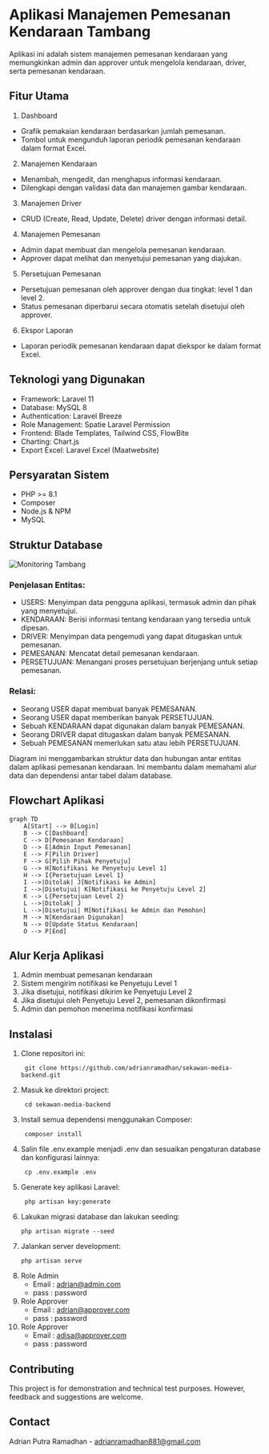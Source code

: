 # Aplikasi Manajemen Pemesanan Kendaraan Tambang

Aplikasi ini adalah sistem manajemen pemesanan kendaraan yang memungkinkan admin dan approver untuk mengelola kendaraan, driver, serta pemesanan kendaraan.

## Fitur Utama

1. Dashboard
- Grafik pemakaian kendaraan berdasarkan jumlah pemesanan.
- Tombol untuk mengunduh laporan periodik pemesanan kendaraan dalam format Excel.
2. Manajemen Kendaraan
- Menambah, mengedit, dan menghapus informasi kendaraan.
- Dilengkapi dengan validasi data dan manajemen gambar kendaraan.
3. Manajemen Driver
- CRUD (Create, Read, Update, Delete) driver dengan informasi detail.
4. Manajemen Pemesanan
- Admin dapat membuat dan mengelola pemesanan kendaraan.
- Approver dapat melihat dan menyetujui pemesanan yang diajukan.
5. Persetujuan Pemesanan
- Persetujuan pemesanan oleh approver dengan dua tingkat: level 1 dan level 2.
- Status pemesanan diperbarui secara otomatis setelah disetujui oleh approver.
6. Ekspor Laporan
- Laporan periodik pemesanan kendaraan dapat diekspor ke dalam format Excel.

## Teknologi yang Digunakan

- Framework: Laravel 11
- Database: MySQL 8
- Authentication: Laravel Breeze
- Role Management: Spatie Laravel Permission
- Frontend: Blade Templates, Tailwind CSS, FlowBite
- Charting: Chart.js
- Export Excel: Laravel Excel (Maatwebsite)

## Persyaratan Sistem

- PHP >= 8.1
- Composer
- Node.js & NPM
- MySQL

## Struktur Database
![Monitoring Tambang](https://github.com/user-attachments/assets/f627fd50-7f9e-412c-9cf3-d9437dcacc0b)

### Penjelasan Entitas:

- USERS: Menyimpan data pengguna aplikasi, termasuk admin dan pihak yang menyetujui.
- KENDARAAN: Berisi informasi tentang kendaraan yang tersedia untuk dipesan.
- DRIVER: Menyimpan data pengemudi yang dapat ditugaskan untuk pemesanan.
- PEMESANAN: Mencatat detail pemesanan kendaraan.
- PERSETUJUAN: Menangani proses persetujuan berjenjang untuk setiap pemesanan.

### Relasi:

- Seorang USER dapat membuat banyak PEMESANAN.
- Seorang USER dapat memberikan banyak PERSETUJUAN.
- Sebuah KENDARAAN dapat digunakan dalam banyak PEMESANAN.
- Seorang DRIVER dapat ditugaskan dalam banyak PEMESANAN.
- Sebuah PEMESANAN memerlukan satu atau lebih PERSETUJUAN.

Diagram ini menggambarkan struktur data dan hubungan antar entitas dalam aplikasi pemesanan kendaraan. Ini membantu dalam memahami alur data dan dependensi antar tabel dalam database.

## Flowchart Aplikasi

```mermaid
graph TD
    A[Start] --> B[Login]
    B --> C[Dashboard]
    C --> D[Pemesanan Kendaraan]
    D --> E[Admin Input Pemesanan]
    E --> F[Pilih Driver]
    F --> G[Pilih Pihak Penyetuju]
    G --> H[Notifikasi ke Penyetuju Level 1]
    H --> I{Persetujuan Level 1}
    I -->|Ditolak| J[Notifikasi ke Admin]
    I -->|Disetujui| K[Notifikasi ke Penyetuju Level 2]
    K --> L{Persetujuan Level 2}
    L -->|Ditolak| J
    L -->|Disetujui| M[Notifikasi ke Admin dan Pemohon]
    M --> N[Kendaraan Digunakan]
    N --> O[Update Status Kendaraan]
    O --> P[End]
```

## Alur Kerja Aplikasi

1. Admin membuat pemesanan kendaraan
2. Sistem mengirim notifikasi ke Penyetuju Level 1
3. Jika disetujui, notifikasi dikirim ke Penyetuju Level 2
4. Jika disetujui oleh Penyetuju Level 2, pemesanan dikonfirmasi
5. Admin dan pemohon menerima notifikasi konfirmasi

## Instalasi

1. Clone repositori ini:
   ```
    git clone https://github.com/adrianramadhan/sekawan-media-backend.git
   ```
2. Masuk ke direktori project:
   ```
    cd sekawan-media-backend
   ```
3. Install semua dependensi menggunakan Composer:
   ```
    composer install
   ```
4. Salin file .env.example menjadi .env dan sesuaikan pengaturan database dan konfigurasi lainnya:
   ```
    cp .env.example .env
   ```
5. Generate key aplikasi Laravel:
   ```
    php artisan key:generate
   ```
6. Lakukan migrasi database dan lakukan seeding:
    ```
    php artisan migrate --seed
    ```
7. Jalankan server development:
    ```
    php artisan serve
    ```
8. Role Admin
    - Email : adrian@admin.com
    - pass  : password
9. Role Approver
    - Email : adrian@approver.com
    - pass  : password
9. Role Approver
    - Email : adisa@approver.com
    - pass  : password

## Contributing
This project is for demonstration and technical test purposes. However, feedback and suggestions are welcome.

## Contact
Adrian Putra Ramadhan - adrianramadhan881@gmail.com
